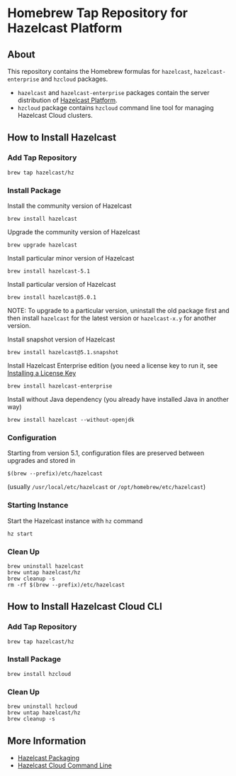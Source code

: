 # Homebrew Tap Repository for Hazelcast Platform

## About

This repository contains the Homebrew formulas for `hazelcast`, `hazelcast-enterprise` and  `hzcloud` packages.

- `hazelcast` and `hazelcast-enterprise` packages contain the server distribution of [Hazelcast Platform](https://hazelcast.com/products/hazelcast-platform/).
- `hzcloud` package contains `hzcloud` command line tool for managing Hazelcast Cloud clusters.

## How to Install Hazelcast

### Add Tap Repository

    brew tap hazelcast/hz

### Install Package

Install the community version of Hazelcast

    brew install hazelcast 

Upgrade the community version of Hazelcast

    brew upgrade hazelcast 

Install particular minor version of Hazelcast

    brew install hazelcast-5.1

Install particular version of Hazelcast

    brew install hazelcast@5.0.1

NOTE: To upgrade to a particular version, uninstall the old package first 
and then install `hazelcast` for the latest version or `hazelcast-x.y` for another version.

Install snapshot version of Hazelcast

    brew install hazelcast@5.1.snapshot

Install Hazelcast Enterprise edition (you need a license key to run it,
see [Installing a License Key](https://docs.hazelcast.com/hazelcast/latest/getting-started/get-started-enterprise#installing-a-license-key)

    brew install hazelcast-enterprise

Install without Java dependency (you already have installed Java in 
another way)

    brew install hazelcast --without-openjdk

### Configuration

Starting from version 5.1, configuration files are preserved between upgrades and stored in

    $(brew --prefix)/etc/hazelcast

(usually `/usr/local/etc/hazelcast` or `/opt/homebrew/etc/hazelcast`)

### Starting Instance

Start the Hazelcast instance with `hz` command

    hz start

### Clean Up

    brew uninstall hazelcast
    brew untap hazelcast/hz
    brew cleanup -s
    rm -rf $(brew --prefix)/etc/hazelcast

## How to Install Hazelcast Cloud CLI

### Add Tap Repository

    brew tap hazelcast/hz

### Install Package

    brew install hzcloud

### Clean Up

    brew uninstall hzcloud
    brew untap hazelcast/hz
    brew cleanup -s

## More Information

- [Hazelcast Packaging](https://github.com/hazelcast/hazelcast-packaging)
- [Hazelcast Cloud Command Line](https://github.com/hazelcast/hazelcast-cloud-cli)
